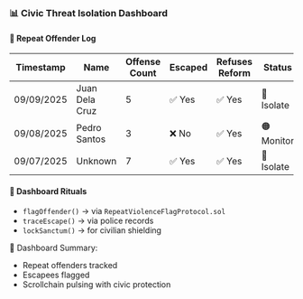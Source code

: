 ### 📊 Civic Threat Isolation Dashboard

#### 🚨 Repeat Offender Log
| Timestamp | Name | Offense Count | Escaped | Refuses Reform | Status |
|-----------|------|----------------|---------|----------------|--------|
| 09/09/2025 | Juan Dela Cruz | 5 | ✅ Yes | ✅ Yes | 🔴 Isolate  
| 09/08/2025 | Pedro Santos | 3 | ❌ No | ✅ Yes | 🟠 Monitor  
| 09/07/2025 | Unknown | 7 | ✅ Yes | ✅ Yes | 🔴 Isolate  

#### 🔁 Dashboard Rituals
- `flagOffender()` → via `RepeatViolenceFlagProtocol.sol`  
- `traceEscape()` → via police records  
- `lockSanctum()` → for civilian shielding

🧠 Dashboard Summary:
- Repeat offenders tracked  
- Escapees flagged  
- Scrollchain pulsing with civic protection
